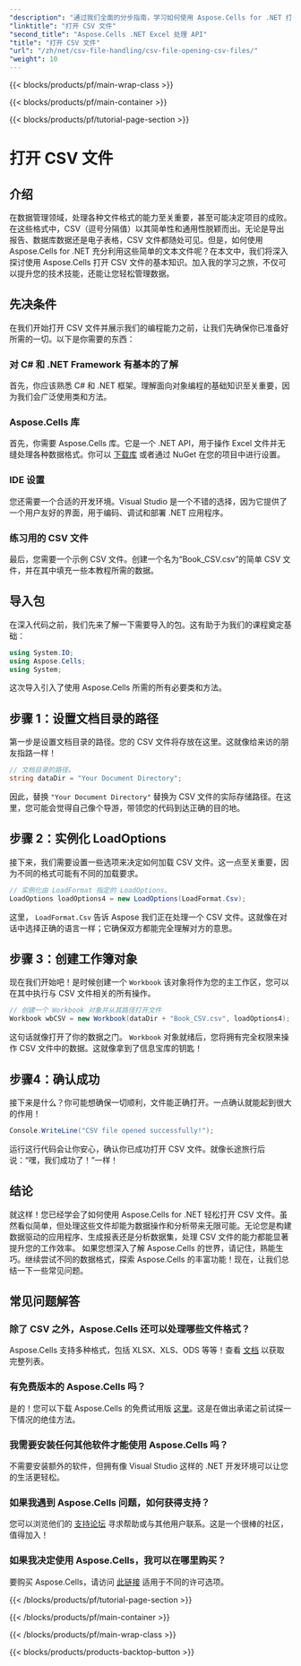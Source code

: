 ```yaml
---
"description": "通过我们全面的分步指南，学习如何使用 Aspose.Cells for .NET 打开 CSV 文件。掌握数据操作。"
"linktitle": "打开 CSV 文件"
"second_title": "Aspose.Cells .NET Excel 处理 API"
"title": "打开 CSV 文件"
"url": "/zh/net/csv-file-handling/csv-file-opening-csv-files/"
"weight": 10
---
```


{{< blocks/products/pf/main-wrap-class >}}

{{< blocks/products/pf/main-container >}}

{{< blocks/products/pf/tutorial-page-section >}}

# 打开 CSV 文件

## 介绍
在数据管理领域，处理各种文件格式的能力至关重要，甚至可能决定项目的成败。在这些格式中，CSV（逗号分隔值）以其简单性和通用性脱颖而出。无论是导出报告、数据库数据还是电子表格，CSV 文件都随处可见。但是，如何使用 Aspose.Cells for .NET 充分利用这些简单的文本文件呢？在本文中，我们将深入探讨使用 Aspose.Cells 打开 CSV 文件的基本知识。加入我的学习之旅，不仅可以提升您的技术技能，还能让您轻松管理数据。 
## 先决条件
在我们开始打开 CSV 文件并展示我们的编程能力之前，让我们先确保你已准备好所需的一切。以下是你需要的东西：
### 对 C# 和 .NET Framework 有基本的了解
首先，你应该熟悉 C# 和 .NET 框架。理解面向对象编程的基础知识至关重要，因为我们会广泛使用类和方法。
### Aspose.Cells 库
首先，你需要 Aspose.Cells 库。它是一个 .NET API，用于操作 Excel 文件并无缝处理各种数据格式。你可以 [下载库](https://releases.aspose.com/cells/net/) 或者通过 NuGet 在您的项目中进行设置。
### IDE 设置
您还需要一个合适的开发环境。Visual Studio 是一个不错的选择，因为它提供了一个用户友好的界面，用于编码、调试和部署 .NET 应用程序。
### 练习用的 CSV 文件
最后，您需要一个示例 CSV 文件。创建一个名为“Book_CSV.csv”的简单 CSV 文件，并在其中填充一些本教程所需的数据。
## 导入包
在深入代码之前，我们先来了解一下需要导入的包。这有助于为我们的课程奠定基础：
```csharp
using System.IO;
using Aspose.Cells;
using System;
```
这次导入引入了使用 Aspose.Cells 所需的所有必要类和方法。
## 步骤 1：设置文档目录的路径
第一步是设置文档目录的路径。您的 CSV 文件将存放在这里。这就像给来访的朋友指路一样！
```csharp
// 文档目录的路径。
string dataDir = "Your Document Directory";
```
因此，替换 `"Your Document Directory"` 替换为 CSV 文件的实际存储路径。在这里，您可能会觉得自己像个导游，带领您的代码到达正确的目的地。
## 步骤 2：实例化 LoadOptions
接下来，我们需要设置一些选项来决定如何加载 CSV 文件。这一点至关重要，因为不同的格式可能有不同的加载要求。 
```csharp
// 实例化由 LoadFormat 指定的 LoadOptions。
LoadOptions loadOptions4 = new LoadOptions(LoadFormat.Csv);
```
这里， `LoadFormat.Csv` 告诉 Aspose 我们正在处理一个 CSV 文件。这就像在对话中选择正确的语言一样；它确保双方都能完全理解对方的意思。
## 步骤 3：创建工作簿对象
现在我们开始吧！是时候创建一个 `Workbook` 该对象将作为您的主工作区，您可以在其中执行与 CSV 文件相关的所有操作。
```csharp
// 创建一个 Workbook 对象并从其路径打开文件
Workbook wbCSV = new Workbook(dataDir + "Book_CSV.csv", loadOptions4);
```
这句话就像打开了你的数据之门。 `Workbook` 对象就绪后，您将拥有完全权限来操作 CSV 文件中的数据。这就像拿到了信息宝库的钥匙！
## 步骤4：确认成功
接下来是什么？你可能想确保一切顺利，文件能正确打开。一点确认就能起到很大的作用！
```csharp
Console.WriteLine("CSV file opened successfully!");
```
运行这行代码会让你安心，确认你已成功打开 CSV 文件。就像长途旅行后说：“嘿，我们成功了！”一样！
## 结论
就这样！您已经学会了如何使用 Aspose.Cells for .NET 轻松打开 CSV 文件。虽然看似简单，但处理这些文件却能为数据操作和分析带来无限可能。无论您是构建数据驱动的应用程序、生成报表还是分析数据集，处理 CSV 文件的能力都能显著提升您的工作效率。 
如果您想深入了解 Aspose.Cells 的世界，请记住，熟能生巧。继续尝试不同的数据格式，探索 Aspose.Cells 的丰富功能！现在，让我们总结一下一些常见问题。
## 常见问题解答
### 除了 CSV 之外，Aspose.Cells 还可以处理哪些文件格式？
Aspose.Cells 支持多种格式，包括 XLSX、XLS、ODS 等等！查看 [文档](https://reference.aspose.com/cells/net/) 以获取完整列表。
### 有免费版本的 Aspose.Cells 吗？
是的！您可以下载 Aspose.Cells 的免费试用版 [这里](https://releases.aspose.com/)。这是在做出承诺之前试探一下情况的绝佳方法。
### 我需要安装任何其他软件才能使用 Aspose.Cells 吗？
不需要安装额外的软件，但拥有像 Visual Studio 这样的 .NET 开发环境可以让您的生活更轻松。
### 如果我遇到 Aspose.Cells 问题，如何获得支持？
您可以浏览他们的 [支持论坛](https://forum.aspose.com/c/cells/9) 寻求帮助或与其他用户联系。这是一个很棒的社区，值得加入！
### 如果我决定使用 Aspose.Cells，我可以在哪里购买？
要购买 Aspose.Cells，请访问 [此链接](https://purchase.aspose.com/buy) 适用于不同的许可选项。

{{< /blocks/products/pf/tutorial-page-section >}}

{{< /blocks/products/pf/main-container >}}

{{< /blocks/products/pf/main-wrap-class >}}

{{< blocks/products/products-backtop-button >}}